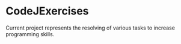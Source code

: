 # CodeJExercises

Current project represents the resolving of various tasks to increase programming skills.
